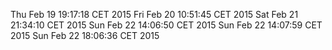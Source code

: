 Thu Feb 19 19:17:18 CET 2015
Fri Feb 20 10:51:45 CET 2015
Sat Feb 21 21:34:10 CET 2015
Sun Feb 22 14:06:50 CET 2015
Sun Feb 22 14:07:59 CET 2015
Sun Feb 22 18:06:36 CET 2015
